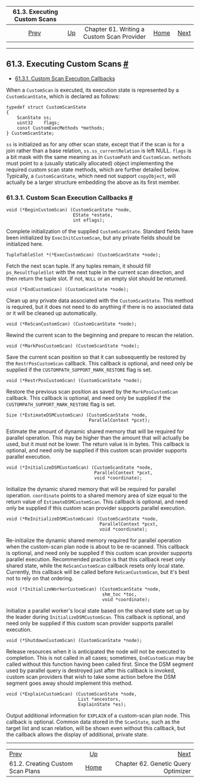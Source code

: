 <!--?xml version="1.0" encoding="UTF-8" standalone="no"?-->

|                    61.3. Executing Custom Scans                   |                                                                     |                                            |                                                       |                                                          |
| :---------------------------------------------------------------: | :------------------------------------------------------------------ | :----------------------------------------: | ----------------------------------------------------: | -------------------------------------------------------: |
| [Prev](custom-scan-plan.html "61.2. Creating Custom Scan Plans")  | [Up](custom-scan.html "Chapter 61. Writing a Custom Scan Provider") | Chapter 61. Writing a Custom Scan Provider | [Home](index.html "PostgreSQL 17devel Documentation") |  [Next](geqo.html "Chapter 62. Genetic Query Optimizer") |

***

## 61.3. Executing Custom Scans [#](#CUSTOM-SCAN-EXECUTION)

* [61.3.1. Custom Scan Execution Callbacks](custom-scan-execution.html#CUSTOM-SCAN-EXECUTION-CALLBACKS)

When a `CustomScan` is executed, its execution state is represented by a `CustomScanState`, which is declared as follows:

    typedef struct CustomScanState
    {
        ScanState ss;
        uint32    flags;
        const CustomExecMethods *methods;
    } CustomScanState;

`ss` is initialized as for any other scan state, except that if the scan is for a join rather than a base relation, `ss.ss_currentRelation` is left NULL. `flags` is a bit mask with the same meaning as in `CustomPath` and `CustomScan`. `methods` must point to a (usually statically allocated) object implementing the required custom scan state methods, which are further detailed below. Typically, a `CustomScanState`, which need not support `copyObject`, will actually be a larger structure embedding the above as its first member.

### 61.3.1. Custom Scan Execution Callbacks [#](#CUSTOM-SCAN-EXECUTION-CALLBACKS)

    void (*BeginCustomScan) (CustomScanState *node,
                             EState *estate,
                             int eflags);

Complete initialization of the supplied `CustomScanState`. Standard fields have been initialized by `ExecInitCustomScan`, but any private fields should be initialized here.

    TupleTableSlot *(*ExecCustomScan) (CustomScanState *node);

Fetch the next scan tuple. If any tuples remain, it should fill `ps_ResultTupleSlot` with the next tuple in the current scan direction, and then return the tuple slot. If not, `NULL` or an empty slot should be returned.

    void (*EndCustomScan) (CustomScanState *node);

Clean up any private data associated with the `CustomScanState`. This method is required, but it does not need to do anything if there is no associated data or it will be cleaned up automatically.

    void (*ReScanCustomScan) (CustomScanState *node);

Rewind the current scan to the beginning and prepare to rescan the relation.

    void (*MarkPosCustomScan) (CustomScanState *node);

Save the current scan position so that it can subsequently be restored by the `RestrPosCustomScan` callback. This callback is optional, and need only be supplied if the `CUSTOMPATH_SUPPORT_MARK_RESTORE` flag is set.

    void (*RestrPosCustomScan) (CustomScanState *node);

Restore the previous scan position as saved by the `MarkPosCustomScan` callback. This callback is optional, and need only be supplied if the `CUSTOMPATH_SUPPORT_MARK_RESTORE` flag is set.

    Size (*EstimateDSMCustomScan) (CustomScanState *node,
                                   ParallelContext *pcxt);

Estimate the amount of dynamic shared memory that will be required for parallel operation. This may be higher than the amount that will actually be used, but it must not be lower. The return value is in bytes. This callback is optional, and need only be supplied if this custom scan provider supports parallel execution.

    void (*InitializeDSMCustomScan) (CustomScanState *node,
                                     ParallelContext *pcxt,
                                     void *coordinate);

Initialize the dynamic shared memory that will be required for parallel operation. `coordinate` points to a shared memory area of size equal to the return value of `EstimateDSMCustomScan`. This callback is optional, and need only be supplied if this custom scan provider supports parallel execution.

    void (*ReInitializeDSMCustomScan) (CustomScanState *node,
                                       ParallelContext *pcxt,
                                       void *coordinate);

Re-initialize the dynamic shared memory required for parallel operation when the custom-scan plan node is about to be re-scanned. This callback is optional, and need only be supplied if this custom scan provider supports parallel execution. Recommended practice is that this callback reset only shared state, while the `ReScanCustomScan` callback resets only local state. Currently, this callback will be called before `ReScanCustomScan`, but it's best not to rely on that ordering.

    void (*InitializeWorkerCustomScan) (CustomScanState *node,
                                        shm_toc *toc,
                                        void *coordinate);

Initialize a parallel worker's local state based on the shared state set up by the leader during `InitializeDSMCustomScan`. This callback is optional, and need only be supplied if this custom scan provider supports parallel execution.

    void (*ShutdownCustomScan) (CustomScanState *node);

Release resources when it is anticipated the node will not be executed to completion. This is not called in all cases; sometimes, `EndCustomScan` may be called without this function having been called first. Since the DSM segment used by parallel query is destroyed just after this callback is invoked, custom scan providers that wish to take some action before the DSM segment goes away should implement this method.

    void (*ExplainCustomScan) (CustomScanState *node,
                               List *ancestors,
                               ExplainState *es);

Output additional information for `EXPLAIN` of a custom-scan plan node. This callback is optional. Common data stored in the `ScanState`, such as the target list and scan relation, will be shown even without this callback, but the callback allows the display of additional, private state.

***

|                                                                   |                                                                     |                                                          |
| :---------------------------------------------------------------- | :-----------------------------------------------------------------: | -------------------------------------------------------: |
| [Prev](custom-scan-plan.html "61.2. Creating Custom Scan Plans")  | [Up](custom-scan.html "Chapter 61. Writing a Custom Scan Provider") |  [Next](geqo.html "Chapter 62. Genetic Query Optimizer") |
| 61.2. Creating Custom Scan Plans                                  |        [Home](index.html "PostgreSQL 17devel Documentation")        |                      Chapter 62. Genetic Query Optimizer |
